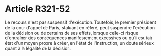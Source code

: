 # Article R321-52

Le recours n'est pas suspensif d'exécution. Toutefois, le premier président de la cour d'appel de Paris, statuant en référé, peut suspendre l'exécution de la décision ou de certains de ses effets, lorsque celle-ci risque d'entraîner des conséquences manifestement excessives ou qu'il est fait état d'un moyen propre à créer, en l'état de l'instruction, un doute sérieux quant à la légalité de la décision.
